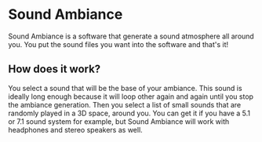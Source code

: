 # Sound Ambiance
Sound Ambiance is a software that generate a sound atmosphere all around you. You put the sound files you want into the software and that's it!

## How does it work?
You select a sound that will be the base of your ambiance. This sound is ideally long enough because it will loop other again and again until you stop the ambiance generation.
Then you select a list of small sounds that are randomly played in a 3D space, around you. You can get it if you have a 5.1 or 7.1 sound system for example, but Sound Ambiance will work with headphones and stereo speakers as well.
